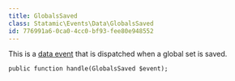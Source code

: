 ```yaml
---
title: GlobalsSaved
class: Statamic\Events\Data\GlobalsSaved
id: 776991a6-0ca0-4cc0-bf93-fee80e948552
---
```

This is a [data event](/addons/events/#data-events) that is dispatched when a global set is saved.

```
public function handle(GlobalsSaved $event);
```
